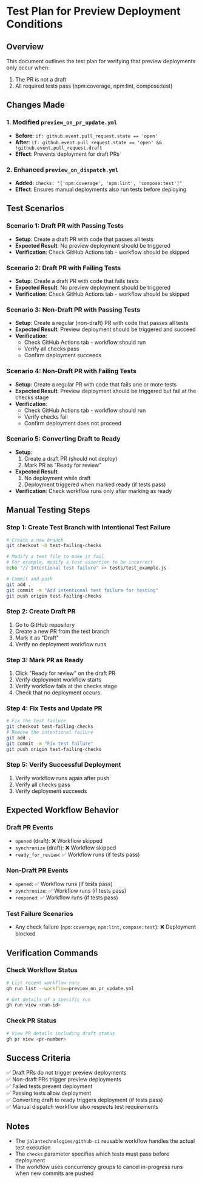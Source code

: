 # Test Plan for Preview Deployment Conditions

## Overview
This document outlines the test plan for verifying that preview deployments only occur when:
1. The PR is not a draft
2. All required tests pass (npm:coverage, npm:lint, compose:test)

## Changes Made

### 1. Modified `preview_on_pr_update.yml`
- **Before**: `if: github.event.pull_request.state == 'open'`
- **After**: `if: github.event.pull_request.state == 'open' && !github.event.pull_request.draft`
- **Effect**: Prevents deployment for draft PRs

### 2. Enhanced `preview_on_dispatch.yml`
- **Added**: `checks: "['npm:coverage', 'npm:lint', 'compose:test']"`
- **Effect**: Ensures manual deployments also run tests before deploying

## Test Scenarios

### Scenario 1: Draft PR with Passing Tests
- **Setup**: Create a draft PR with code that passes all tests
- **Expected Result**: No preview deployment should be triggered
- **Verification**: Check GitHub Actions tab - workflow should be skipped

### Scenario 2: Draft PR with Failing Tests
- **Setup**: Create a draft PR with code that fails tests
- **Expected Result**: No preview deployment should be triggered
- **Verification**: Check GitHub Actions tab - workflow should be skipped

### Scenario 3: Non-Draft PR with Passing Tests
- **Setup**: Create a regular (non-draft) PR with code that passes all tests
- **Expected Result**: Preview deployment should be triggered and succeed
- **Verification**: 
  - Check GitHub Actions tab - workflow should run
  - Verify all checks pass
  - Confirm deployment succeeds

### Scenario 4: Non-Draft PR with Failing Tests
- **Setup**: Create a regular PR with code that fails one or more tests
- **Expected Result**: Preview deployment should be triggered but fail at the checks stage
- **Verification**: 
  - Check GitHub Actions tab - workflow should run
  - Verify checks fail
  - Confirm deployment does not proceed

### Scenario 5: Converting Draft to Ready
- **Setup**: 
  1. Create a draft PR (should not deploy)
  2. Mark PR as "Ready for review"
- **Expected Result**: 
  1. No deployment while draft
  2. Deployment triggered when marked ready (if tests pass)
- **Verification**: Check workflow runs only after marking as ready

## Manual Testing Steps

### Step 1: Create Test Branch with Intentional Test Failure
```bash
# Create a new branch
git checkout -b test-failing-checks

# Modify a test file to make it fail
# For example, modify a test assertion to be incorrect
echo "// Intentional test failure" >> tests/test_example.js

# Commit and push
git add .
git commit -m "Add intentional test failure for testing"
git push origin test-failing-checks
```

### Step 2: Create Draft PR
1. Go to GitHub repository
2. Create a new PR from the test branch
3. Mark it as "Draft"
4. Verify no deployment workflow runs

### Step 3: Mark PR as Ready
1. Click "Ready for review" on the draft PR
2. Verify deployment workflow starts
3. Verify workflow fails at the checks stage
4. Check that no deployment occurs

### Step 4: Fix Tests and Update PR
```bash
# Fix the test failure
git checkout test-failing-checks
# Remove the intentional failure
git add .
git commit -m "Fix test failure"
git push origin test-failing-checks
```

### Step 5: Verify Successful Deployment
1. Verify workflow runs again after push
2. Verify all checks pass
3. Verify deployment succeeds

## Expected Workflow Behavior

### Draft PR Events
- `opened` (draft): ❌ Workflow skipped
- `synchronize` (draft): ❌ Workflow skipped  
- `ready_for_review`: ✅ Workflow runs (if tests pass)

### Non-Draft PR Events
- `opened`: ✅ Workflow runs (if tests pass)
- `synchronize`: ✅ Workflow runs (if tests pass)
- `reopened`: ✅ Workflow runs (if tests pass)

### Test Failure Scenarios
- Any check failure (`npm:coverage`, `npm:lint`, `compose:test`): ❌ Deployment blocked

## Verification Commands

### Check Workflow Status
```bash
# List recent workflow runs
gh run list --workflow=preview_on_pr_update.yml

# Get details of a specific run
gh run view <run-id>
```

### Check PR Status
```bash
# View PR details including draft status
gh pr view <pr-number>
```

## Success Criteria

✅ Draft PRs do not trigger preview deployments  
✅ Non-draft PRs trigger preview deployments  
✅ Failed tests prevent deployment  
✅ Passing tests allow deployment  
✅ Converting draft to ready triggers deployment (if tests pass)  
✅ Manual dispatch workflow also respects test requirements  

## Notes

- The `jalantechnologies/github-ci` reusable workflow handles the actual test execution
- The `checks` parameter specifies which tests must pass before deployment
- The workflow uses concurrency groups to cancel in-progress runs when new commits are pushed
